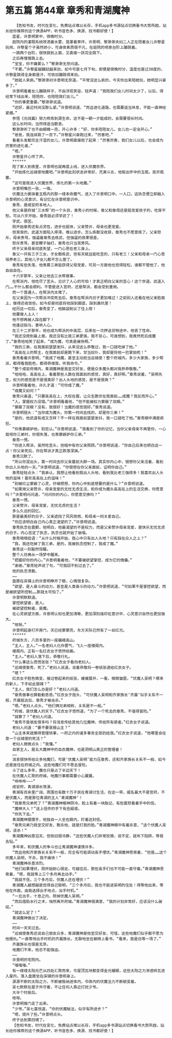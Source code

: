 # 第五篇 第44章 章秀和青湖魔神
        【告知书友，时代在变化，免费站点难以长存，手机app多书源站点切换看书大势所趋，站长给你推荐的这个换源APP，听书音色多、换源、找书都好使！】
       蓝星，许景明家中，傍晚时分。
       庭院内的灌既系统喷洒着水雾，笼罩着草坪，许景明、黎渺渺夫妇二人正在陪着女儿许黎星玩闹，许黎星个子虽然娇小，可身体素质很不凡，在庭院的喷泉台阶上蹦跳着。
       一跳两个台阶，很快跳到上面，又直接一跃完全跳下。
       之后再慢慢跳上去。
       “宝宝，你不嫌累么？”黎渺渺无奈问道。
       “不累。”许黎星越蹦跶越来劲，如今可是七月下旬，即便是傍晚时分，温度也是过30度的，许黎星跳得全身都是汗，可依旧蹦跳得来劲。
       “她就人来疯。”黎渺渺对许景明无奈道，“平常没这么疯的，今天你出来陪她玩，她明显兴奋多了。”
       许景明看着女儿蹦跳样子，不由浮现笑容，轻声道：“我陪我们女儿时间太少了，以后，得经常下线出来，陪陪你，也陪陪我们女儿。”
       “你的事更重要。”黎渺渺说道。
       “还好，最近时间没那么紧。”许景明说道，“而且进化道路，也需要适当休息，不能一直神经紧绷。”
       参悟《光线篇》努力修炼到源生命，这不是一朝一夕能成的，会需要很长时间。
       这么长时间，当然得适当歇息。
       黎渺渺听了也不由眼睛一亮，开心许多：“好，你多陪陪女儿，女儿也一定会开心。”
       “爸爸，我连续跳了一百下。”许黎星兴奋跑过来，“厉害吧，”
       看着头发都完全汗湿的女儿，许景明直接抱了起来：“厉害厉害，我们女儿以后，也会成为厉害的进化者。”
       “嗯。”
       许黎星开心哼了声。
       ******
       陪了家人到夜里，许景明也就再度上线，进入伏魔世界。
       “开始炼化巡城使地魔吧。”许景明此刻状态非常好，充满斗志，他取出怀中的玉瓶，拔开瓶塞。
       “这可是我进入伏魔世界，炼化的第一头地魔。”
       许景明嘴巴一张，一吸。
       伏魔法力裹挟着玉瓶内的那一缕本命魔气，进入了许景明口中。一入口，这执念便立即融入许景明的心灵意识，有记忆在许景明意识中。
       章秀，是成安府本地人。
       他父亲是府城‘三水帮’的一个头目，章秀小的时候，章父和章母还是挺宠爱孩子的，吃穿不愁。可从六岁开始，章秀就必须学武了！
       学武，很苦。
       刚开始章秀还有点灵性，进步也挺快，父亲赞许，母亲也更宠爱。
       但渐渐的，武道方面陷入停滞，难以进步。怎么练都没收获，章秀也不愿意练了。父亲怒斥，母亲责骂，强逼着章秀去练武，但强逼的效果很差。
       怒斥责骂，甚至鞭子抽打，章秀也只当耳旁风。
       终于父亲母亲彻底失望，一门心思在老三身上。
       章父一共有三子三女，子女都练武，但有天赋且能吃苦的，只有老三！父亲和母亲一门心思培养老三。其他儿子女儿都不怎么管了。
       章秀有些失落，他羡慕三弟能获得父母宠爱，可另一方面他也觉得轻松，谁都不管他了，他自由自在。
       十六岁那年，父亲让他去三水帮做事。
       在帮派内，他吃尽了苦头，见识了人心的可怕！才真正明白父亲的苦心！这个世道，武道入门……干什么都会顺利。不管是进入官府，还是帮派，都会受到重用。
       而一个普通人，在帮派内太难了。
       在父亲因为一次帮派冲突死去后，章秀在帮派内日子更加难过！之前别人还看在他父亲脸面上，做得还收敛些。如今却是彻底将他踩到脚底，踩到粪坑里！
       经历这一切后，章秀变了，他脑袋削尖了往上爬！
       他要做人上人！
       他不想再被人踩在脚下！
       他逢迎拍马，善哄人心。
       在三十二岁那年，他也成为帮派的中高层，后来在一次押送货物途中，他丢了性命。
       “我还没爬到最上面，我还没有比我三弟更强，我不甘心，可谁想到，我竟然死后成魔了。”章秀哈哈笑了起来，“成为魔，可真是痛快啊。”
       “我的三弟，在我面前瑟瑟发抖，从来没这么恭敬过，我一口就吃掉了他。”
       “高高在上的帮主，在我面前却是跪下来，甘当奴仆，我却是将他一巴掌拍死！”
       章秀看着许景明，“我成了地魔，甚至主动担当巡城使！整个府城内，多少大家族，多少帮派，都得看我脸色，都得恭维我，听我命令。”
       “整个成安府境内，青湖魔神是我至交好友，便是众多魔头都对我恭恭敬敬。”
       “哈哈哈，高高在上，看着那些人跪在我面前的感觉，真好，真好啊。”章秀说着，“吴明先生，权力的感觉是不是很美好？出人头地的感觉，是不是很爽？”
       许景明看着他，许久才道：“可你成了魔。”
       “成魔又如何？”
       章秀兴奋道，“只要高高在上，大权在握，让众生跪伏在我面前……成魔？我反而开心。”
       “人，掌握权力没错。”许景明看着他，“但不能被权力蒙蔽了双眼。”
       “蒙蔽了双眼？没有，我很好！当魔的感觉很好。”章秀说道。
       许景明摇头：“当你成为魔头，你第一时间去找的，却是你三弟！”
       “是的，他武道有成又怎样？不一样在我面前瑟瑟发抖，我一口就吃了他。”章秀眼中满是疯狂。
       “你羡慕嫉妒他，别否认。”许景明说道，“我看到了你的记忆，当你父亲母亲不再管你，一心栽培你三弟时，你很失落，也羡慕嫉妒你三弟。”
       章秀一愣。
       “你进入帮派，虽然吃苦头，但暗中有你父亲照顾。”许景明说道，“你自己后来也明白这一点！你父亲死后，你在帮派才真正跌落深渊。”
       章秀沉默了。
       “所以你混出头，第一时间去你父亲墓前大醉一场。其实你内心中，很想你父亲活着，看到你出人头地的一天。”许景明说道，“你很想在你父亲面前，证明你自己。”
       章秀轻轻点头：“我承认，我想让他看到我出人头地，看到我比老三强得多！我喜欢出人头地的滋味！喜欢高高在上的滋味！”
       “别被红尘蒙蔽了心灵，仔细想想，你内心中到底想要的是什么？”许景明说道。
       “如果用父亲赞许，母亲宠爱的无忧无虑生活，和你成为魔头高高在上的生活交换，你愿意吗？”许景明问问道，“问问你的内心，你愿意交换吗？”
       章秀一愣。
       父亲赞许，母亲宠爱，无忧无虑的生活？
       多么久远的回忆。
       那是最美好的日子，父亲遮挡了风风雨雨，和母亲一同关爱自己。
       “你应该明白自己内心真正渴望的了。”许景明说道。
       章秀执念在震颤，他明白，他最渴望的不是权力，而是父亲赞许母亲宠爱，是快乐无忧无虑的日子。内心否定了执念，执念也就开始了崩塌。
       章秀喃喃低语：“从什么时候开始，我心中只有出人头地？只有踩在众人之上？”
       “我，我还吃掉了我三弟，是的，我被执念控制了，我成了魔。”
       章秀这一刻豁然惊醒。
       整个人彷佛从一场梦中醒来。
       “把握好你的内心。”许景明看着他，“不要被欲望掌控，成为它的傀儡。”
       “谢谢。”章秀轻声说了句，“可我回不到过去了。”
       他的执念溃散。
       ……
       盘膝在床铺上的许景明睁开了眼，心情很复杂。
       “欲望，是人奋斗的动力，甚至是人类奋斗的动力。”许景明说道，“可如果不是掌控欲望，而是被欲望所控制……那就太可怕了。”
       许景明默默道。
       掌控欲望者，是人。
       被欲望控制者，是魔。
       在心灵欲望方面，许景明认知也更加清晰，更加深刻烙印在意识中，心灵意识自然也更加强大。
       ”吱呀。”
       许景明起身打开房门，天已经蒙蒙亮，东方天际已然有了一丝红光。
       ******
       府城东方，八百多里的一座巍峨高山。
       “主人，主人。”一名老妇人化作雾气，飞入一座楼阁内。
       楼阁内，正有一名红衣女子悠然绘画。
       “主人。”老妇人落下后，恭敬行礼。
       “什么事这么慌慌张张？”红衣女子看向老妇人。
       “巡城使章秀，死了。”老妇人说道，说着恭敬将一卷纸张递给红衣女子。
       “嗯？”
       红衣女子脸色微变，接过卷起来的纸张，缓缓展开，一看，微微皱眉，“伏魔人吴明？哪来的新人，下手如此狠辣？”
       “主人，我们怎么办是好？”老妇人问道。
       “章秀做事也算勤勤恳恳。”红衣女子摇头，“可伏魔人吴明和齐家族长‘齐晨’似乎关系不一般，齐晨抵达后，章秀才被击杀。”
       “嗯。”老妇人点头，“他们俩兄弟相称，关系是不一般。”
       “府城，是伏魔人的天下。”红衣女子悠然道，“为了一个死去的章秀，不值得冒险。”
       “就算了？”老妇人问道。
       “章秀不是朋友很多吗？将消息传给其他几位魔神，传给所有使者。”红衣女子说道。
       老妇人问道：“要不要禀报山主？”
       “山主本来就懒得管理琐事，一府之内的诸多事务全部扔给我。”红衣女子说道，“他哪里会在意一个巡城使的死活？”
       老妇人微微点头：“我懂。”
       自家主人，是五大魔神中的血衣魔神，也是洞明山真正的管理者！
       ……
       消息很快传给众多地魔们，可是‘伏魔人吴明’能力压章秀，还和齐家族长关系不一般，如今还是居住在府城之内。这些地魔们可不愿去冒险。
       斗了这么多年，魔也只是占了半边天下！
       在伏魔人汇聚的府城，地魔行事都需要小心翼翼。
       “哗哗哗~~~”
       成安府，青湖湖水荡漾。
       青湖有百余里广阔，周围也有数十万子民在青湖讨生活，在这一带，威名最大不是官府，不是伏魔人，而是那位青湖的主人‘青湖魔神’！
       “我章秀兄弟死了？”青湖魔神眼神阴冷，脸上有着一块胎记，有些震怒看着手中的信。
       “魔神大人？”送上信件的手下有些疑惑。
       “你先下去。”
       青湖魔神摆摆手，他独自一人坐在殿内，盯着这封信。
       “章秀兄弟乃我至交好友，敢杀他，就是打我的脸。”青湖魔神眼中有着杀意，“这个伏魔人吴明，该杀！”
       青湖魔神凶意滔天，但依旧很冷静，“这些伏魔人们非常狡猾，说不定，就布下陷阱，等我去钻。”
       多年来，和伏魔人的争斗也让青湖魔神谨慎许多。
       “而且他和齐家族长关系不一般，完全有可能调动高手埋伏。”青湖魔神思索着，“但是……这个伏魔人吴明，不杀，我不痛快！”
       青湖魔神杀意浓烈。
       “他们如果埋伏，刚开始耐心很足，可越往后，那些高手们也不可能一直守着。”青湖魔神思索着，“嗯，我就等上三个多月再去动手。”
       “我就不信，三个多月后，伏魔人还在埋伏！”
       青湖魔人越想越是觉得自己聪明，“三个多月后，我也不能进吴明的住处！得等他出来，等他在外面，由我选择出手地点，出手时机。”
       “一旦出手，十息之内，除掉伏魔人吴明。”
       “而后借助水行之术，悄然离开府城。”青湖魔神很满意，“我的计划非常好，应该没什么破绽。”
       “就这么定了！”
       青湖魔神做出了决定。
       ……
       时间一天天过去。
       “巡城使章秀还说自己朋友众多，青湖魔神是他至交好友，可惜，这些地魔们似乎都不愿为他报仇。”一直等待出手时机的齐晨族长，无聊地坐在躺椅上看书，“看来，我是白等一场了。”
       齐晨族长也很是无奈。
       地魔们不来，他总不能强迫。
       ……
       许景明的宅院内。
       “嗤嗤嗤。”
       有一缕缕太阳光芒从四处汇聚而来，令屋顶瓦块都变得金光耀眼，这些太阳之力渗透砖瓦进入屋内，落入盘膝坐在床铺的许景明身上。
       源源不断的太阳之力，不断被吸纳进体内，令体内的伏魔法力不断蜕变着。
       吴七默默在屋子外守着，不让任何人靠近打扰少爷。
       大半个时辰后。
       吱呀。
       许景明推门走了出来。
       “少爷。”吴七喜悦道，“你的伏魔秘法，似乎有所进步？”
       “嗯，提升了些。”许景明点头。
       终于达到第四境了。
       【告知书友，时代在变化，免费站点难以长存，手机app多书源站点切换看书大势所趋，站长给你推荐的这个换源APP，听书音色多、换源、找书都好使！】